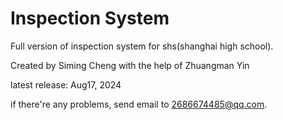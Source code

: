 # Inspection System 

Full version of inspection system for shs(shanghai high school).

Created by Siming Cheng with the help of Zhuangman Yin

latest release: Aug17, 2024

if there're any problems, send email to 2686674485@qq.com.
